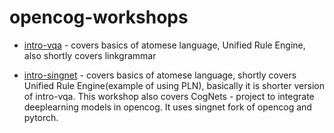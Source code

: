 # opencog-workshops


* [intro-vqa](/intro-vqa/) - covers basics of atomese language, Unified Rule Engine, also shortly covers linkgrammar

* [intro-singnet](/intro-singnet/) - covers basics of atomese language,
shortly covers Unified Rule Engine(example of using PLN), basically it is shorter version of intro-vqa.
This workshop also covers CogNets - project to integrate deeplearning models in opencog. 
It uses singnet fork of opencog and pytorch.


